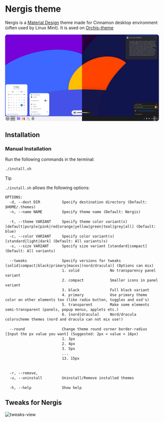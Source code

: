 # Nergis theme

Nergis is a [Material Design](https://material.io) theme made for Cinnamon desktop environment (often used by Linux Mint).
It is ased on [Orchis-theme](https://github.com/vinceliuice/Orchis-theme)

![screenshot](images/screenshot.png?raw=true)


## Installation

### Manual Installation

Run the following commands in the terminal:

```sh
./install.sh
```

> [!TIP]
> `./install.sh` allows the following options:

```
OPTIONS:
  -d, --dest DIR          Specify destination directory (Default: $HOME/.themes)
  -n, --name NAME         Specify theme name (Default: Nergis)

  -t, --theme VARIANT     Specify theme color variant(s) [default|purple|pink|red|orange|yellow|green|teal|grey|all] (Default: blue)
  -c, --color VARIANT     Specify color variant(s) [standard|light|dark] (Default: All variants)s)
  -s, --size VARIANT      Specify size variant [standard|compact] (Default: All variants)

  --tweaks                Specify versions for tweaks [solid|compact|black|primary|macos|(nord/dracula)] (Options can mix)
                          1. solid              No transparency panel variant
                          2. compact            Smaller icons in panel variant
                          3. black              Full black variant
                          4. primary            Use primary theme color on other elements too (like radio button, toggles and osd's)
                          5. transparent        Make some elements semi-transparent (panels, popup menus, applets etc.)
                          6. [nord|dracula]     Nord/dracula colorscheme themes (nord and dracula can not mix use!)

  --round                 Change theme round corner border-radius [Input the px value you want] (Suggested: 2px < value < 16px)
                          1. 3px
                          2. 4px
                          3. 5px
                          ...
                          13. 15px


  -r, --remove,
  -u, --uninstall         Uninstall/Remove installed themes

  -h, --help              Show help
```

## Tweaks for Nergis

![tweaks-view](images/tweaks-view.png?raw=true)
